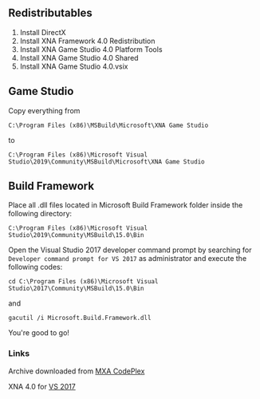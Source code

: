 ## Redistributables

1. Install DirectX
2. Install XNA Framework 4.0 Redistribution
3. Install XNA Game Studio 4.0 Platform Tools
4. Install XNA Game Studio 4.0 Shared
5. Install XNA Game Studio 4.0.vsix

## Game Studio

Copy everything from

```
C:\Program Files (x86)\MSBuild\Microsoft\XNA Game Studio
```

to

```
C:\Program Files (x86)\Microsoft Visual Studio\2019\Community\MSBuild\Microsoft\XNA Game Studio
```

## Build Framework

Place all .dll files located in Microsoft Build Framework folder inside the following directory:

```
C:\Program Files (x86)\Microsoft Visual Studio\2019\Community\MSBuild\15.0\Bin
```

Open the Visual Studio 2017 developer command prompt by searching for `Developer command prompt for VS 2017` as administrator and execute the following codes:

```
cd C:\Program Files (x86)\Microsoft Visual Studio\2017\Community\MSBuild\15.0\Bin
```

and

```
gacutil /i Microsoft.Build.Framework.dll
```

You're good to go!

### Links

Archive downloaded from [MXA CodePlex](https://archive.codeplex.com/?p=mxa)

XNA 4.0 for [VS 2017](https://gist.github.com/roy-t/2f089414078bf7218350e8c847951255)
